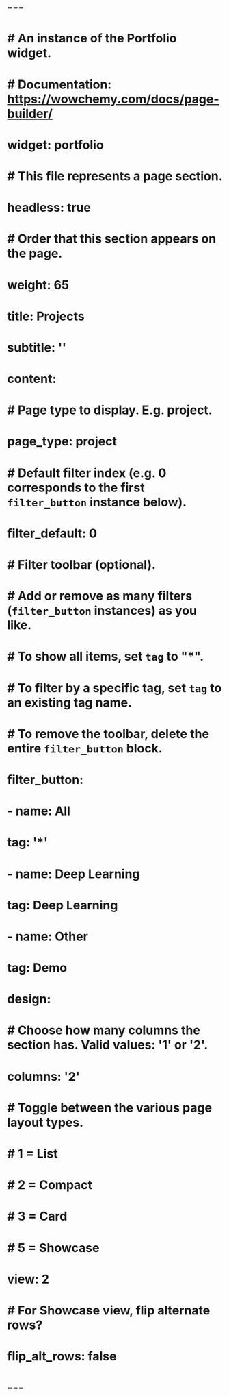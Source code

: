 # ---
# # An instance of the Portfolio widget.
# # Documentation: https://wowchemy.com/docs/page-builder/
# widget: portfolio
# 
# # This file represents a page section.
# headless: true
# 
# # Order that this section appears on the page.
# weight: 65
# 
# title: Projects
# subtitle: ''
# 
# content:
#   # Page type to display. E.g. project.
#   page_type: project
# 
#   # Default filter index (e.g. 0 corresponds to the first `filter_button` instance below).
#   filter_default: 0
# 
#   # Filter toolbar (optional).
#   # Add or remove as many filters (`filter_button` instances) as you like.
#   # To show all items, set `tag` to "*".
#   # To filter by a specific tag, set `tag` to an existing tag name.
#   # To remove the toolbar, delete the entire `filter_button` block.
#   filter_button:
#   - name: All
#     tag: '*'
#   - name: Deep Learning
#     tag: Deep Learning
#   - name: Other
#     tag: Demo
# 
# design:
#   # Choose how many columns the section has. Valid values: '1' or '2'.
#   columns: '2'
# 
#   # Toggle between the various page layout types.
#   #   1 = List
#   #   2 = Compact
#   #   3 = Card
#   #   5 = Showcase
#   view: 2
# 
#   # For Showcase view, flip alternate rows?
#   flip_alt_rows: false
# ---

